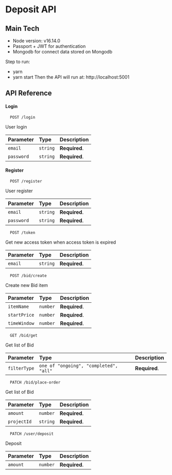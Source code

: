 

# Deposit API

## Main Tech
* Node version: v16.14.0
* Passport + JWT for authentication
* Mongodb for connect data stored on Mongodb

Step to run:
* yarn
* yarn start
Then the API will run at: http://localhost:5001


## API Reference

#### Login

```http
  POST /login
```
User login

| Parameter | Type     | Description                |
| :-------- | :------- | :------------------------- |
| `email` | `string` | **Required**. |
| `password` | `string` | **Required**. |

#### Register



```http
  POST /register
```
User register

| Parameter | Type     | Description                       |
| :-------- | :------- | :-------------------------------- |
| `email` | `string` | **Required**. |
| `password` | `string` | **Required**.|


```http
  POST /token
```
Get new access token when access token is expired

| Parameter | Type     | Description                       |
| :-------- | :------- | :-------------------------------- |
| `email` | `string` | **Required**. |

```http
  POST /bid/create
```
Create new Bid item

| Parameter | Type     | Description                       |
| :-------- | :------- | :-------------------------------- |
| `itemName` | `number` | **Required**. |
| `startPrice` | `number` | **Required**. |
| `timeWindow` | `number` | **Required**. |

```http
  GET /bid/get
```
Get list of Bid

| Parameter | Type     | Description                       |
| :-------- | :------- | :-------------------------------- |
| `filterType` | `one of "ongoing", "completed", "all"` | **Required**. |


```http
  PATCH /bid/place-order
```
Get list of Bid

| Parameter | Type     | Description                       |
| :-------- | :------- | :-------------------------------- |
| `amount` | `number` | **Required**. |
| `projectId` | `string` | **Required**. |



```http
  PATCH /user/deposit
```
Deposit

| Parameter | Type     | Description                       |
| :-------- | :------- | :-------------------------------- |
| `amount` | `number` | **Required**. |